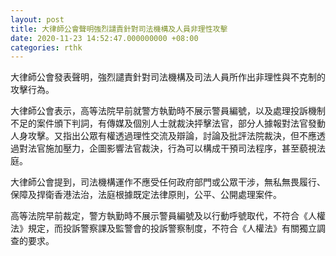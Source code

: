 ```yaml
---
layout: post
title: 大律師公會聲明強烈譴責針對司法機構及人員非理性攻擊
date: 2020-11-23 14:52:47.000000000 +08:00
categories: rthk
---
```


大律師公會發表聲明，強烈譴責針對司法機構及司法人員所作出非理性與不克制的攻擊行為。

大律師公會表示，高等法院早前就警方執勤時不展示警員編號，以及處理投訴機制不足的案件頒下判詞，有傳媒及個別人士就裁決抨擊法官，部分人據報對法官發動人身攻擊。又指出公眾有權透過理性交流及辯論，討論及批評法院裁決，但不應透過對法官施加壓力，企圖影響法官裁決，行為可以構成干預司法程序，甚至藐視法庭。

大律師公會提到，司法機構運作不應受任何政府部門或公眾干涉，無私無畏履行、保障及捍衛香港法治，法庭根據既定法律原則，公平、公開處理案件。

高等法院早前裁定，警方執勤時不展示警員編號及以行動呼號取代，不符合《人權法》規定，而投訴警察課及監警會的投訴警察制度，不符合《人權法》有關獨立調查的要求。
